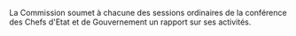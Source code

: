 La Commission soumet à chacune des sessions ordinaires de la conférence
des Chefs d'Etat et de Gouvernement un rapport sur ses activités.